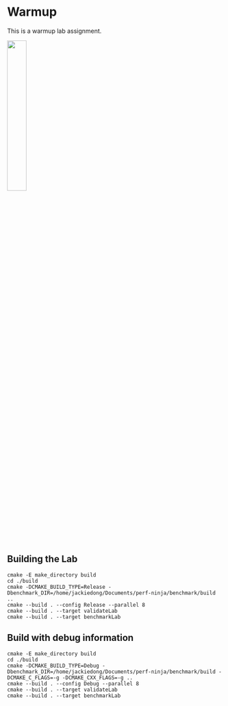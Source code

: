# Warmup

This is a warmup lab assignment.

[<img src="https://img.youtube.com/vi/jFRwAcIoLgQ/maxresdefault.jpg" width="30%">](https://youtu.be/jFRwAcIoLgQ)

## Building the Lab
```
cmake -E make_directory build
cd ./build
cmake -DCMAKE_BUILD_TYPE=Release -Dbenchmark_DIR=/home/jackiedong/Documents/perf-ninja/benchmark/build ..
cmake --build . --config Release --parallel 8
cmake --build . --target validateLab
cmake --build . --target benchmarkLab
```

## Build with debug information
```
cmake -E make_directory build
cd ./build
cmake -DCMAKE_BUILD_TYPE=Debug -Dbenchmark_DIR=/home/jackiedong/Documents/perf-ninja/benchmark/build -DCMAKE_C_FLAGS=-g -DCMAKE_CXX_FLAGS=-g ..
cmake --build . --config Debug --parallel 8
cmake --build . --target validateLab
cmake --build . --target benchmarkLab
```